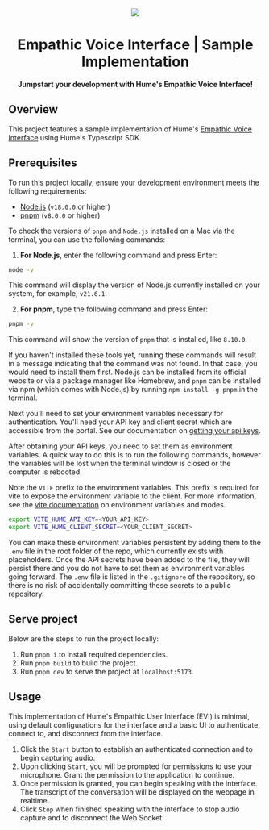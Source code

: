 <div align="center">
  <img src="https://storage.googleapis.com/hume-public-logos/hume/hume-banner.png">
  <h1>Empathic Voice Interface | Sample Implementation</h1>
  <p>
    <strong>Jumpstart your development with Hume's Empathic Voice Interface!</strong>
  </p>
</div>

## Overview

This project features a sample implementation of Hume's [Empathic Voice Interface](https://hume.docs.buildwithfern.com/docs/empathic-voice-interface-evi/overview) using Hume's Typescript SDK.

## Prerequisites

To run this project locally, ensure your development environment meets the following requirements:

- [Node.js](https://nodejs.org/en) (`v18.0.0` or higher)
- [pnpm](https://pnpm.io/installation) (`v8.0.0` or higher)

To check the versions of `pnpm` and `Node.js` installed on a Mac via the terminal, you can use the following commands:

1. **For Node.js**, enter the following command and press Enter:

```bash
node -v
```

This command will display the version of Node.js currently installed on your system, for example, `v21.6.1`.

2. **For pnpm**, type the following command and press Enter:

```bash
pnpm -v
```

This command will show the version of `pnpm` that is installed, like `8.10.0`.

If you haven't installed these tools yet, running these commands will result in a message indicating that the command was not found. In that case, you would need to install them first. Node.js can be installed from its official website or via a package manager like Homebrew, and `pnpm` can be installed via npm (which comes with Node.js) by running `npm install -g pnpm` in the terminal.

Next you'll need to set your environment variables necessary for authentication. You'll need your API key and client secret which are accessible from the portal. See our documentation on [getting your api keys](https://hume.docs.buildwithfern.com/docs/introduction/getting-your-api-key).

After obtaining your API keys, you need to set them as environment variables. A quick way to do this is to run the following commands, however the variables will be lost when the terminal window is closed or the computer is rebooted.

Note the `VITE` prefix to the environment variables. This prefix is required for vite to expose the environment variable to the client. For more information, see the [vite documentation](https://vitejs.dev/guide/env-and-mode) on environment variables and modes.

```sh
export VITE_HUME_API_KEY=<YOUR_API_KEY>
export VITE_HUME_CLIENT_SECRET=<YOUR_CLIENT_SECRET>
```

You can make these environment variables persistent by adding them to the `.env` file in the root folder of the repo, which currently exists with placeholders. Once the API secrets have been added to the file, they will persist there and you do not have to set them as environment variables going forward. The `.env` file is listed in the `.gitignore` of the repository, so there is no risk of accidentally committing these secrets to a public repository. 

## Serve project

Below are the steps to run the project locally:

1. Run `pnpm i` to install required dependencies.
2. Run `pnpm build` to build the project.
3. Run `pnpm dev` to serve the project at `localhost:5173`.

## Usage

This implementation of Hume's Empathic User Interface (EVI) is minimal, using default configurations for the interface and a basic UI to authenticate, connect to, and disconnect from the interface.

1. Click the `Start` button to establish an authenticated connection and to begin capturing audio.
2. Upon clicking `Start`, you will be prompted for permissions to use your microphone. Grant the permission to the application to continue.
3. Once permission is granted, you can begin speaking with the interface. The transcript of the conversation will be displayed on the webpage in realtime.
4. Click `Stop` when finished speaking with the interface to stop audio capture and to disconnect the Web Socket.
